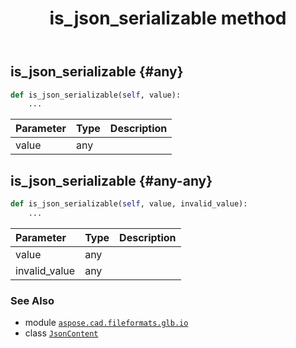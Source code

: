 ﻿---
title: is_json_serializable method
second_title: Aspose.CAD for Python via .NET API References
description: 
type: docs
weight: 60
url: /python-net/aspose.cad.fileformats.glb.io/jsoncontent/is_json_serializable/
is_root: false
---

## is_json_serializable {#any}





```python
def is_json_serializable(self, value):
    ...
```


| Parameter | Type | Description |
| :- | :- | :- |
| value | any |  |


## is_json_serializable {#any-any}





```python
def is_json_serializable(self, value, invalid_value):
    ...
```


| Parameter | Type | Description |
| :- | :- | :- |
| value | any |  |
| invalid_value | any |  |



### See Also
* module [`aspose.cad.fileformats.glb.io`](../../)
* class [`JsonContent`](/cad/python-net/aspose.cad.fileformats.glb.io/jsoncontent)
